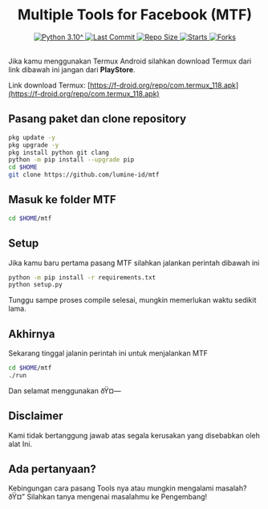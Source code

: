 <h1 align="center"><b>Multiple Tools for Facebook (MTF)</b></h1>

<div align="center">
  <a href="https://github.com/ReinXou">
    <img alt="Python 3.10^" src="https://img.shields.io/badge/Python-3.10^-success.svg"/>
  </a>
  <a href="https://github.com/ReinXou">
    <img alt="Last Commit" src="https://img.shields.io/github/last-commit/ReinXou/simple.svg"/>
  </a>
   <a href="https://github.com/ReinXou">
    <img alt="Repo Size" src="https://img.shields.io/github/repo-size/ReinXou/simple.svg"/>
  </a>
  <a href="https://github.com/ReinXou">
    <img alt="Starts" src="https://img.shields.io/github/stars/ReinXou/simple.svg"/>
  </a>
  <a href="https://github.com/ReinXou">
    <img alt="Forks" src="https://img.shields.io/github/forks/ReinXou/simple.svg"/>
  </a>
</div>
<br>

Jika kamu menggunakan Termux Android silahkan download Termux dari link dibawah ini jangan dari <b>PlayStore</b>.

Link download Termux: [https://f-droid.org/repo/com.termux_118.apk](https://f-droid.org/repo/com.termux_118.apk)

## Pasang paket dan clone repository
```sh
pkg update -y
pkg upgrade -y
pkg install python git clang
python -m pip install --upgrade pip
cd $HOME
git clone https://github.com/lumine-id/mtf
```

## Masuk ke folder MTF
```sh
cd $HOME/mtf
```

## Setup
Jika kamu baru pertama pasang MTF silahkan jalankan perintah dibawah ini
```sh
python -m pip install -r requirements.txt
python setup.py
```
Tunggu sampe proses compile selesai, mungkin memerlukan waktu sedikit lama.

## Akhirnya
Sekarang tinggal jalanin perintah ini untuk menjalankan MTF
```sh
cd $HOME/mtf
./run
```
Dan selamat menggunakan ðŸ¤—

## Disclaimer
Kami tidak bertanggung jawab atas segala kerusakan yang disebabkan oleh alat Ini.

## Ada pertanyaan?
Kebingungan cara pasang Tools nya atau mungkin mengalami masalah? ðŸ¤”
Silahkan tanya mengenai masalahmu ke Pengembang!
